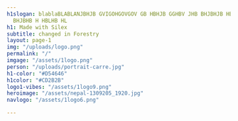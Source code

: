 ```yaml
---
h1slogan: blablaBLABLANJBHJB GVIGOHGOVGOV GB HBHJB GGHBV JHB BHJBHJB HBHJ BHJLBHJB
  BHJBHB H HBLHB HL
h1: Made with Silex
subtitle: changed in Forestry
layout: page-1
img: "/uploads/logo.png"
permalink: "/"
imgage: "/assets/1logo.png"
person: "/uploads/portrait-carre.jpg"
h1-color: "#D54646"
h1color: "#CD2B2B"
logo1-vibes: "/assets/1logo9.png"
heroimage: "/assets/nepal-1309205_1920.jpg"
navlogo: "/assets/1logo6.png"

---
```


